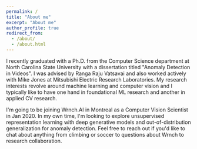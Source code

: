 ```yaml
---
permalink: /
title: "About me"
excerpt: "About me"
author_profile: true
redirect_from: 
  - /about/
  - /about.html
---
```


I recently graduated with a Ph.D. from the Computer Science department at North Carolina State University with a dissertation titled "Anomaly Detection in Videos". I was advised by Ranga Raju Vatsavai and also worked actively with Mike Jones at Mitsubishi Electric Research Laboratories. My research interests revolve around machine learning and computer vision and I typically like to have one hand in foundational ML research and another in applied CV research. 

I'm going to be joining Wrnch.AI in Montreal as a Computer Vision Scientist in Jan 2020. In my own time, I'm looking to explore unsupervised representation learning with deep generative models and out-of-distribution generalization for anomaly detection. Feel free to reach out if you'd like to chat about anything from climbing or soccer to questions about Wrnch to research collaboration.
